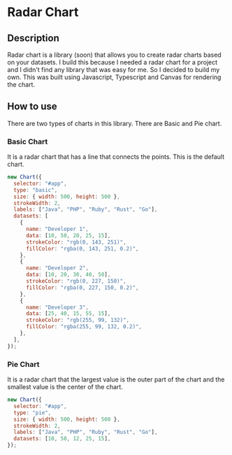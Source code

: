 # Radar Chart

## Description

Radar chart is a library (soon) that allows you to create radar charts based on your datasets. I build this because I needed a radar chart for a project and I didn't find any library that was easy for me. So I decided to build my own. This was built using Javascript, Typescript and Canvas for rendering the chart.

## How to use

There are two types of charts in this library. There are Basic and Pie chart.

### Basic Chart

It is a radar chart that has a line that connects the points. This is the default chart.

```javascript
new Chart({
  selector: "#app",
  type: "basic",
  size: { width: 500, height: 500 },
  strokeWidth: 2,
  labels: ["Java", "PHP", "Ruby", "Rust", "Go"],
  datasets: [
    {
      name: "Developer 1",
      data: [10, 50, 20, 25, 15],
      strokeColor: "rgb(0, 143, 251)",
      fillColor: "rgba(0, 143, 251, 0.2)",
    },
    {
      name: "Developer 2",
      data: [10, 20, 30, 40, 50],
      strokeColor: "rgb(0, 227, 150)",
      fillColor: "rgba(0, 227, 150, 0.2)",
    },
    {
      name: "Developer 3",
      data: [25, 40, 15, 55, 15],
      strokeColor: "rgb(255, 99, 132)",
      fillColor: "rgba(255, 99, 132, 0.2)",
    },
  ],
});
```

### Pie Chart

It is a radar chart that the largest value is the outer part of the chart and the smallest value is the center of the chart.

```javascript
new Chart({
  selector: "#app",
  type: "pie",
  size: { width: 500, height: 500 },
  strokeWidth: 2,
  labels: ["Java", "PHP", "Ruby", "Rust", "Go"],
  datasets: [10, 50, 12, 25, 15],
});
```
